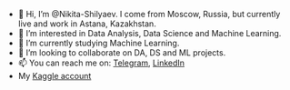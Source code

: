 - 👋 Hi, I’m @Nikita-Shilyaev. I come from Moscow, Russia, but currently live and work in Astana, Kazakhstan.
- 👀 I’m interested in Data Analysis, Data Science and Machine Learning.
- 🌱 I’m currently studying Machine Learning.
- 💞️ I’m looking to collaborate on DA, DS and ML projects.
- 📫 You can reach me on: [Telegram](https://t.me/n_shilyaev), [LinkedIn](https://www.linkedin.com/in/nikita-shilyaev/)
- My [Kaggle account](https://www.kaggle.com/nshilyaev)
